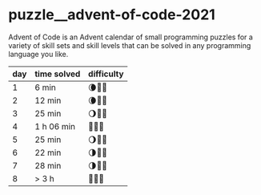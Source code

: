 # puzzle__advent-of-code-2021
Advent of Code is an Advent calendar of small programming puzzles for a variety of skill sets and skill levels that can be solved in any programming language you like.


| day | time solved | difficulty |
| --- | ----------- | ---------- |
| 1   | 6 min       | 🌘🌚🌚        |
| 2   | 12 min      | 🌘🌚🌚        |
| 3   | 25 min      | 🌖🌚🌚        |
| 4   | 1 h 06 min  | 🌝🌘🌚        |
| 5   | 25 min      | 🌖🌚🌚        |
| 6   | 22 min      | 🌗🌚🌚        |
| 7   | 28 min      | 🌗🌚🌚        |
| 8   | > 3 h       | 🌝🌖🌚        |